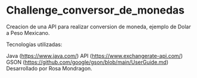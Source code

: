 # Challenge_conversor_de_monedas
Creacion de una API para realizar conversion de moneda, ejemplo de Dolar a Peso Mexicano. 

Tecnologías utilizadas:

Java (https://www.java.com/)
API (https://www.exchangerate-api.com/)
GSON (https://github.com/google/gson/blob/main/UserGuide.md)
Desarrollado por Rosa Mondragon.

